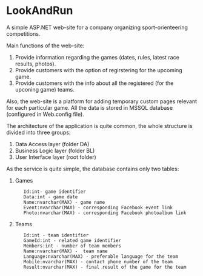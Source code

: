 # LookAndRun
A simple ASP.NET web-site for a company organizing sport-orienteering competitions.

Main functions of the web-site:
1) Provide information regarding the games (dates, rules, latest race results, photos).
2) Provide customers with the option of regirstering for the upcoming game.
3) Provide customers with the info about all the registered (for the upconing game) teams.

Also, the web-site is a platform for adding temporary custom pages relevant for each particular game. 
All the data is stored in MSSQL database (configured in Web.config file). 

The architecture of the application is quite common, the whole structure is divided into three groups:
1) Data Access layer (folder DA) 
2) Business Logic layer (folder BL)
3) User Interface layer (root folder)

As the service is quite simple, the database contains only two tables:
1) Games 

          Id:int- game identifier
          Data:int - game date
          Name:nvarchar(MAX) - game name
          Event:nvarchar(MAX) - corresponding Facebook event link 
          Photo:nvarchar(MAX) - corresponding Facebook photoalbum link
2) Teams 

          Id:int - team identifier
          GameId:int - related game identifier
          Members:int - number of team members
          Name:nvarchar(MAX) -  team name
          Language:nvarchar(MAX) - preferable language for the team
          Mobile:nvarchar(MAX) - contact phone number of the team
          Result:nvarchar(MAX) - final result of the game for the team
